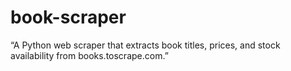 # book-scraper
“A Python web scraper that extracts book titles, prices, and stock availability from books.toscrape.com.”
